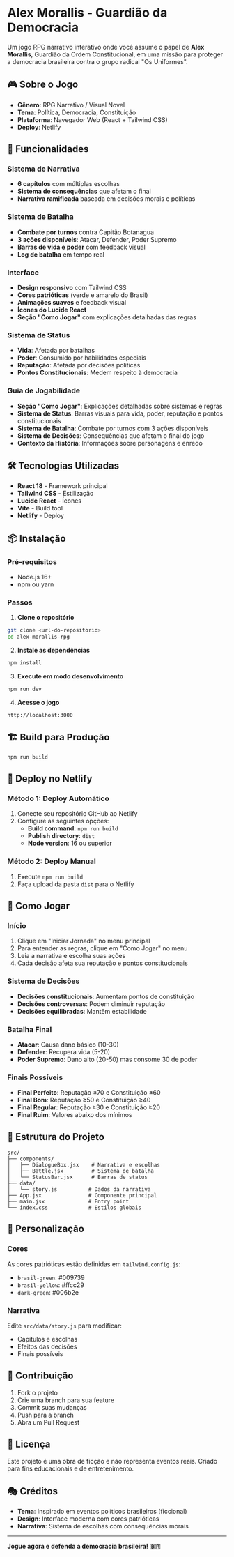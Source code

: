 # Alex Morallis - Guardião da Democracia

Um jogo RPG narrativo interativo onde você assume o papel de **Alex Morallis**, Guardião da Ordem Constitucional, em uma missão para proteger a democracia brasileira contra o grupo radical "Os Uniformes".

## 🎮 Sobre o Jogo

- **Gênero**: RPG Narrativo / Visual Novel
- **Tema**: Política, Democracia, Constituição
- **Plataforma**: Navegador Web (React + Tailwind CSS)
- **Deploy**: Netlify

## 🚀 Funcionalidades

### Sistema de Narrativa
- **6 capítulos** com múltiplas escolhas
- **Sistema de consequências** que afetam o final
- **Narrativa ramificada** baseada em decisões morais e políticas

### Sistema de Batalha
- **Combate por turnos** contra Capitão Botanagua
- **3 ações disponíveis**: Atacar, Defender, Poder Supremo
- **Barras de vida e poder** com feedback visual
- **Log de batalha** em tempo real

### Interface
- **Design responsivo** com Tailwind CSS
- **Cores patrióticas** (verde e amarelo do Brasil)
- **Animações suaves** e feedback visual
- **Ícones do Lucide React**
- **Seção "Como Jogar"** com explicações detalhadas das regras

### Sistema de Status
- **Vida**: Afetada por batalhas
- **Poder**: Consumido por habilidades especiais
- **Reputação**: Afetada por decisões políticas
- **Pontos Constitucionais**: Medem respeito à democracia

### Guia de Jogabilidade
- **Seção "Como Jogar"**: Explicações detalhadas sobre sistemas e regras
- **Sistema de Status**: Barras visuais para vida, poder, reputação e pontos constitucionais
- **Sistema de Batalha**: Combate por turnos com 3 ações disponíveis
- **Sistema de Decisões**: Consequências que afetam o final do jogo
- **Contexto da História**: Informações sobre personagens e enredo

## 🛠️ Tecnologias Utilizadas

- **React 18** - Framework principal
- **Tailwind CSS** - Estilização
- **Lucide React** - Ícones
- **Vite** - Build tool
- **Netlify** - Deploy

## 📦 Instalação

### Pré-requisitos
- Node.js 16+ 
- npm ou yarn

### Passos

1. **Clone o repositório**
```bash
git clone <url-do-repositorio>
cd alex-morallis-rpg
```

2. **Instale as dependências**
```bash
npm install
```

3. **Execute em modo desenvolvimento**
```bash
npm run dev
```

4. **Acesse o jogo**
```
http://localhost:3000
```

## 🏗️ Build para Produção

```bash
npm run build
```

## 🚀 Deploy no Netlify

### Método 1: Deploy Automático
1. Conecte seu repositório GitHub ao Netlify
2. Configure as seguintes opções:
   - **Build command**: `npm run build`
   - **Publish directory**: `dist`
   - **Node version**: 16 ou superior

### Método 2: Deploy Manual
1. Execute `npm run build`
2. Faça upload da pasta `dist` para o Netlify

## 🎯 Como Jogar

### Início
1. Clique em "Iniciar Jornada" no menu principal
2. Para entender as regras, clique em "Como Jogar" no menu
3. Leia a narrativa e escolha suas ações
4. Cada decisão afeta sua reputação e pontos constitucionais

### Sistema de Decisões
- **Decisões constitucionais**: Aumentam pontos de constituição
- **Decisões controversas**: Podem diminuir reputação
- **Decisões equilibradas**: Mantêm estabilidade

### Batalha Final
- **Atacar**: Causa dano básico (10-30)
- **Defender**: Recupera vida (5-20)
- **Poder Supremo**: Dano alto (20-50) mas consome 30 de poder

### Finais Possíveis
- **Final Perfeito**: Reputação ≥70 e Constituição ≥60
- **Final Bom**: Reputação ≥50 e Constituição ≥40
- **Final Regular**: Reputação ≥30 e Constituição ≥20
- **Final Ruim**: Valores abaixo dos mínimos

## 📁 Estrutura do Projeto

```
src/
├── components/
│   ├── DialogueBox.jsx    # Narrativa e escolhas
│   ├── Battle.jsx         # Sistema de batalha
│   └── StatusBar.jsx      # Barras de status
├── data/
│   └── story.js          # Dados da narrativa
├── App.jsx               # Componente principal
├── main.jsx              # Entry point
└── index.css             # Estilos globais
```

## 🎨 Personalização

### Cores
As cores patrióticas estão definidas em `tailwind.config.js`:
- `brasil-green`: #009739
- `brasil-yellow`: #ffcc29
- `dark-green`: #006b2e

### Narrativa
Edite `src/data/story.js` para modificar:
- Capítulos e escolhas
- Efeitos das decisões
- Finais possíveis

## 🤝 Contribuição

1. Fork o projeto
2. Crie uma branch para sua feature
3. Commit suas mudanças
4. Push para a branch
5. Abra um Pull Request

## 📄 Licença

Este projeto é uma obra de ficção e não representa eventos reais. Criado para fins educacionais e de entretenimento.

## 🎭 Créditos

- **Tema**: Inspirado em eventos políticos brasileiros (ficcional)
- **Design**: Interface moderna com cores patrióticas
- **Narrativa**: Sistema de escolhas com consequências morais

---

**Jogue agora e defenda a democracia brasileira! 🇧🇷** 